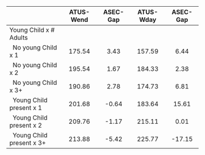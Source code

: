 
|                      |    ATUS-Wend |     ASEC-Gap |    ATUS-Wday |     ASEC-Gap |
| -------------------- | :----------: | :----------: | :----------: | :----------: |
| Young Child x # Adults |              |              |              |              |
| &nbsp;&nbsp;No young Child x 1 |       175.54 |         3.43 |       157.59 |         6.44 |
| &nbsp;&nbsp;No young Child x 2 |       195.54 |         1.67 |       184.33 |         2.38 |
| &nbsp;&nbsp;No young Child x 3+ |       190.86 |         2.78 |       174.73 |         6.81 |
| &nbsp;&nbsp;Young Child present x 1 |       201.68 |        -0.64 |       183.64 |        15.61 |
| &nbsp;&nbsp;Young Child present x 2 |       209.76 |        -1.17 |       215.11 |         0.01 |
| &nbsp;&nbsp;Young Child present x 3+ |       213.88 |        -5.42 |       225.77 |       -17.15 |

